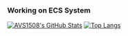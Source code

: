 ### Working on ECS System

[![AVS1508's GitHub Stats](https://github-readme-stats.vercel.app/api/?username=gilmarxd&show_icons=true&count_private=true&include_all_commits=true&hide_border=true)](https://github.com/gilmarxd)
[![Top Langs](https://github-readme-stats.vercel.app/api/top-langs/?username=gilmarxd&layout=compact&hide_border=true)](https://github.com/gilmarxd)
